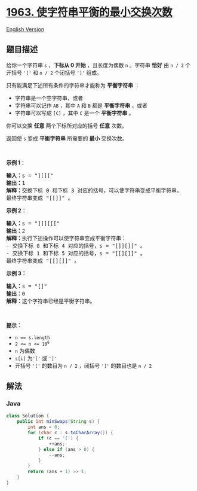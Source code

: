 # [1963. 使字符串平衡的最小交换次数](https://leetcode.cn/problems/minimum-number-of-swaps-to-make-the-string-balanced)

[English Version](/solution/1900-1999/1963.Minimum%20Number%20of%20Swaps%20to%20Make%20the%20String%20Balanced/README_EN.md)

## 题目描述

<!-- 这里写题目描述 -->

<p>给你一个字符串 <code>s</code> ，<strong>下标从 0 开始</strong> ，且长度为偶数 <code>n</code> 。字符串 <strong>恰好</strong> 由 <code>n / 2</code> 个开括号 <code>'['</code> 和 <code>n / 2</code> 个闭括号 <code>']'</code> 组成。</p>

<p>只有能满足下述所有条件的字符串才能称为 <strong>平衡字符串</strong> ：</p>

<ul>
	<li>字符串是一个空字符串，或者</li>
	<li>字符串可以记作 <code>AB</code> ，其中 <code>A</code> 和 <code>B</code> 都是 <strong>平衡字符串</strong> ，或者</li>
	<li>字符串可以写成 <code>[C]</code> ，其中 <code>C</code> 是一个 <strong>平衡字符串</strong> 。</li>
</ul>

<p>你可以交换 <strong>任意</strong> 两个下标所对应的括号 <strong>任意</strong> 次数。</p>

<p>返回使<em> </em><code>s</code> 变成 <strong>平衡字符串</strong> 所需要的 <strong>最小</strong> 交换次数。</p>

<p>&nbsp;</p>

<p><strong>示例 1：</strong></p>

<pre>
<strong>输入：</strong>s = "][]["
<strong>输出：</strong>1
<strong>解释：</strong>交换下标 0 和下标 3 对应的括号，可以使字符串变成平衡字符串。
最终字符串变成 "[[]]" 。
</pre>

<p><strong>示例 2：</strong></p>

<pre>
<strong>输入：</strong>s = "]]][[["
<strong>输出：</strong>2
<strong>解释：</strong>执行下述操作可以使字符串变成平衡字符串：
- 交换下标 0 和下标 4 对应的括号，s = "[]][][" 。
- 交换下标 1 和下标 5 对应的括号，s = "[[][]]" 。
最终字符串变成 "[[][]]" 。
</pre>

<p><strong>示例 3：</strong></p>

<pre>
<strong>输入：</strong>s = "[]"
<strong>输出：</strong>0
<strong>解释：</strong>这个字符串已经是平衡字符串。
</pre>

<p>&nbsp;</p>

<p><strong>提示：</strong></p>

<ul>
	<li><code>n == s.length</code></li>
	<li><code>2 &lt;= n &lt;= 10<sup>6</sup></code></li>
	<li><code>n</code> 为偶数</li>
	<li><code>s[i]</code> 为<code>'['</code> 或 <code>']'</code></li>
	<li>开括号 <code>'['</code> 的数目为 <code>n / 2</code> ，闭括号 <code>']'</code> 的数目也是 <code>n / 2</code></li>
</ul>

## 解法

### **Java**

```java
class Solution {
    public int minSwaps(String s) {
        int ans = 0;
        for (char c : s.toCharArray()) {
            if (c == '[') {
                ++ans;
            } else if (ans > 0) {
                --ans;
            }
        }
        return (ans + 1) >> 1;
    }
}
```

